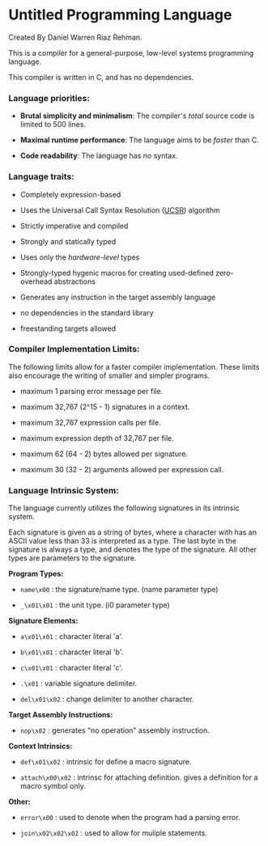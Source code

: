 # Untitled Programming Language
Created By Daniel Warren Riaz Rehman.

This is a compiler for a general-purpose, low-level systems programming language. 

This compiler is written in C, and has no dependencies.

### Language priorities:

 - __Brutal simplicity and minimalism__: The compiler's _total_ source code is limited to 500 lines.

 - __Maximal runtime performance__: The language aims to be _faster_ than C.

 - __Code readability__: The language has _no_ syntax.

### Language traits:

 - Completely expression-based

 - Uses the Universal Call Syntax Resolution ([UCSR](dwrrehman.github.io/ucsr)) algorithm

 - Strictly imperative and compiled

 - Strongly and statically typed

 - Uses only the _hardware-level_ types

 - Strongly-typed hygenic macros for creating used-defined zero-overhead abstractions

 - Generates any instruction in the target assembly language

 - no dependencies in the standard library

 - freestanding targets allowed

### Compiler Implementation Limits:

The following limits allow for a faster compiler implementation. These limits also encourage the writing of smaller and simpler programs.

 - maximum 1 parsing error message per file.

 - maximum 32,767 (2^15 - 1) signatures in a context.

 - maximum 32,767 expression calls per file.

 - maximum expression depth of 32,767 per file.

 - maximum 62 (64 - 2) bytes allowed per signature. 

 - maximum 30 (32 - 2) arguments allowed per expression call.

### Language Intrinsic System:

The language currently utilizes the following signatures in its intrinsic system. 

Each signature is given as a string of bytes, where a character with has an ASCII value less than 33 is interpreted as a type. The last byte in the signature is always a type, and denotes the type of the signature. All other types are parameters to the signature.

**Program Types:**

 - ```name\x00``` : the signature/name type. (name parameter type)

 - ```_\x01\x01``` : the unit type. (i0 parameter type)

**Signature Elements:**

 - ```a\x01\x01``` : character literal 'a'. 

 - ```b\x01\x01``` : character literal 'b'. 

 - ```c\x01\x01``` :  character literal 'c'. 

 - ```.\x01``` : variable signature delimiter. 

 - ```del\x01\x02``` : change delimiter to another character.

**Target Assembly Instructions:**

 - ```nop\x02``` : generates "no operation" assembly instruction. 

**Context Intrinsics:**

 - ```def\x01\x02``` : intrinsic for define a macro signature. 

 - ```attach\x00\x02``` : intrinsc for attaching definition. gives a definition for a macro symbol only.

**Other:**

 - ```error\x00``` : used to denote when the program had a parsing error.

 - ```join\x02\x02\x02``` : used to allow for muliple statements.


